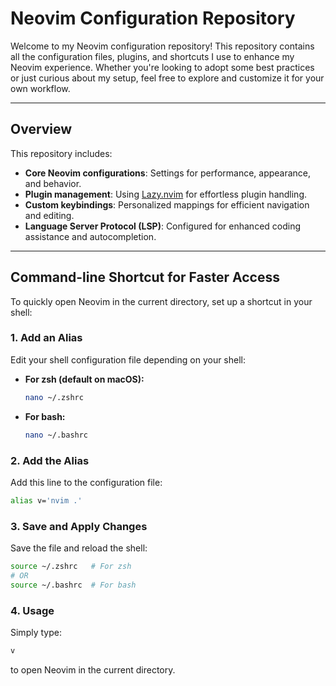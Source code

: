 # Neovim Configuration Repository

Welcome to my Neovim configuration repository! This repository contains all the configuration files, plugins, and shortcuts I use to enhance my Neovim experience. Whether you're looking to adopt some best practices or just curious about my setup, feel free to explore and customize it for your own workflow.

---
## Overview

This repository includes:
- **Core Neovim configurations**: Settings for performance, appearance, and behavior.
- **Plugin management**: Using [Lazy.nvim](https://github.com/folke/lazy.nvim) for effortless plugin handling.
- **Custom keybindings**: Personalized mappings for efficient navigation and editing.
- **Language Server Protocol (LSP)**: Configured for enhanced coding assistance and autocompletion.

---
## Command-line Shortcut for Faster Access

To quickly open Neovim in the current directory, set up a shortcut in your shell:

### 1. Add an Alias
Edit your shell configuration file depending on your shell:

- **For zsh (default on macOS):**
  ```bash
  nano ~/.zshrc
  ```

- **For bash:**
  ```bash
  nano ~/.bashrc
  ```

### 2. Add the Alias
Add this line to the configuration file:
```bash
alias v='nvim .'
```

### 3. Save and Apply Changes
Save the file and reload the shell:
```bash
source ~/.zshrc   # For zsh
# OR
source ~/.bashrc  # For bash
```

### 4. Usage
Simply type:
```bash
v
```
to open Neovim in the current directory.
